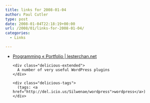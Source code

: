 ```yaml
---
title: links for 2008-01-04
author: Paul Cutler
type: post
date: 2008-01-04T22:18:19+00:00
url: /2008/01/links-for-2008-01-04/
categories:
  - Links

---
```

<ul class="delicious">
  <li>
    <div class="delicious-link">
      <a href="http://lesterchan.net/portfolio/programming.php">Programming « Portfolio | lesterchan.net</a>
    </div>
    
    <div class="delicious-extended">
      A number of very useful WordPress plugins
    </div>
    
    <div class="delicious-tags">
      (tags: <a href="http://del.icio.us/Silwenae/wordpress">wordpress</a>)
    </div>
  </li>
</ul>
